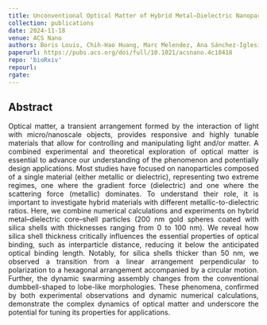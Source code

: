 ```yaml
---
title: Unconventional Optical Matter of Hybrid Metal–Dielectric Nanoparticles at Interfaces
collection: publications
date: 2024-11-18
venue: ACS Nano
authors: Boris Louis, Chih-Hao Huang, Marc Melendez, Ana Sánchez-Iglesias, Jorge Olmos-Trigo, Sudipta Seth, Susana Rocha, Rafael Delgado-Buscalioni, Luis M Liz-Marzán, Manuel I Marqués, Hiroshi Masuhara, Johan Hofkens, Roger Bresolí-Obach
paperurl: https://pubs.acs.org/doi/full/10.1021/acsnano.4c10418
repo: 'bioRxiv'
repourl:
rgate:
---
```


<h2> Abstract </h2>
<p align= "justify">
Optical matter, a transient arrangement formed by the interaction of light with micro/nanoscale objects, provides responsive and highly tunable materials that allow for controlling and manipulating light and/or matter. A combined experimental and theoretical exploration of optical matter is essential to advance our understanding of the phenomenon and potentially design applications. Most studies have focused on nanoparticles composed of a single material (either metallic or dielectric), representing two extreme regimes, one where the gradient force (dielectric) and one where the scattering force (metallic) dominates. To understand their role, it is important to investigate hybrid materials with different metallic-to-dielectric ratios. Here, we combine numerical calculations and experiments on hybrid metal–dielectric core–shell particles (200 nm gold spheres coated with silica shells with thicknesses ranging from 0 to 100 nm). We reveal how silica shell thickness critically influences the essential properties of optical binding, such as interparticle distance, reducing it below the anticipated optical binding length. Notably, for silica shells thicker than 50 nm, we observed a transition from a linear arrangement perpendicular to polarization to a hexagonal arrangement accompanied by a circular motion. Further, the dynamic swarming assembly changes from the conventional dumbbell-shaped to lobe-like morphologies. These phenomena, confirmed by both experimental observations and dynamic numerical calculations, demonstrate the complex dynamics of optical matter and underscore the potential for tuning its properties for applications.
